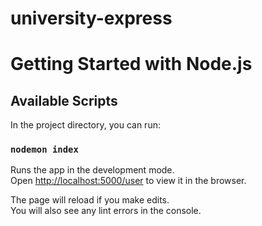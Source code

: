 # university-express
# Getting Started with Node.js


## Available Scripts

In the project directory, you can run:

### `nodemon index`

Runs the app in the development mode.\
Open [http://localhost:5000/user](http://localhost:5000/user) to view it in the browser.

The page will reload if you make edits.\
You will also see any lint errors in the console.

